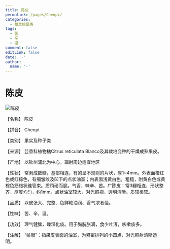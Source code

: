 ```yaml
---
title: 陈皮
permalink: /pages/Chenpi/
categories: 
  - 根及根茎类
tags: 
  - 苦
  - 辛
  - 温
comment: false
editLink: false
date: '·'
author: 
  name: '·'
---
```

# 陈皮

![陈皮](https://sys01.lib.hkbu.edu.hk/cmed/mmid/images/B00089.jpg)

<!-- more -->
【名称】	陈皮	

【拼音】	Chenpi

【类别】	果实及种子类

【来源】	芸香科植物橘Citrus reticulata Blanco及其栽培变种的干燥成熟果皮。

【产地】	以钦州浦北为中心，辐射周边适宜地区

【性状】	常剥成数瓣，基部相连，有的呈不规则的片状，厚1~4mm。外表面橙红色或红棕色，有细皱纹及凹下的点状油室；内表面浅黄白色，粗糙，附黄白色或黄棕色筋络状维管束。质稍硬而脆。气香，味辛、苦。广陈皮：常3瓣相连，形状整齐，厚度均匀，约1mm。点状油室较大，对光照视，透明清晰。质较柔软。

【品质】	以皮张大、完整、色鲜艳油润、香气浓者佳。

【性味】	苦、辛，温。

【功效】	理气健脾，燥湿化痰。用于胸脘胀满，食少吐泻，咳嗽痰多。

【注解】	“鬃眼”：指果皮表面的油室，为紧密排列的小圆点，对光照射清晰透明。

